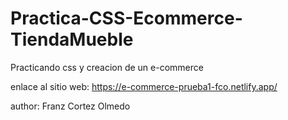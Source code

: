 # Practica-CSS-Ecommerce-TiendaMueble
Practicando css y creacion de un e-commerce

enlace al sitio web: https://e-commerce-prueba1-fco.netlify.app/

author: Franz Cortez Olmedo
